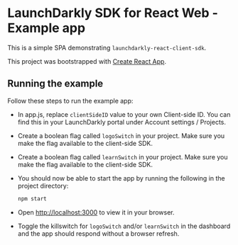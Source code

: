 # LaunchDarkly SDK for React Web - Example app

This is a simple SPA demonstrating `launchdarkly-react-client-sdk`.

This project was bootstrapped with [Create React App](https://github.com/facebook/create-react-app).

## Running the example

Follow these steps to run the example app:

- In app.js, replace `clientSideID` value to your own Client-side ID. You can find
  this in your LaunchDarkly portal under Account settings / Projects.

- Create a boolean flag called `logoSwitch` in your project. Make sure you
  make the flag available to the client-side SDK.

- Create a boolean flag called `learnSwitch` in your project. Make sure you
  make the flag available to the client-side SDK.

- You should now be able to start the app by running the following in the project directory:

  ```sh
  npm start
  ```

- Open [http://localhost:3000](http://localhost:3000) to view it in your browser.

- Toggle the killswitch for `logoSwitch` and/or `learnSwitch` in the dashboard and the
  app should respond without a browser refresh.
